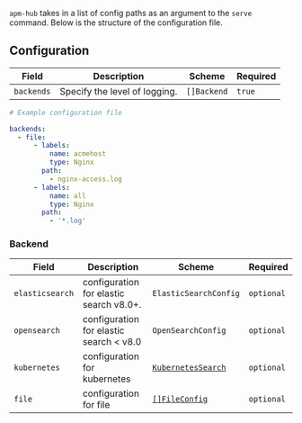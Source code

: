 `apm-hub` takes in a list of config paths as an argument to the `serve` command. Below is the structure of the configuration file.

## Configuration

| Field      | Description                   | Scheme      | Required |
| ---------- | ----------------------------- | ----------- | -------- |
| `backends` | Specify the level of logging. | `[]Backend` | `true`   |

```yaml
# Example configuration file

backends:
  - file:
      - labels:
          name: acmehost
          type: Nginx
        path:
          - nginx-access.log
      - labels:
          name: all
          type: Nginx
        path:
          - '*.log'
```

### Backend

| Field           | Description                             | Scheme                                                           | Required   |
| --------------- | --------------------------------------- | ---------------------------------------------------------------- | ---------- |
| `elasticsearch` | configuration for elastic search v8.0+. | `ElasticSearchConfig`                                            | `optional` |
| `opensearch`    | configuration for elastic search < v8.0 | `OpenSearchConfig`                                               | `optional` |
| `kubernetes`    | configuration for kubernetes            | [`KubernetesSearch`](../backends/kubernetes.md#kubernetesconfig) | `optional` |
| `file`          | configuration for file                  | [`[]FileConfig`](../backends/file.md#fileconfig)                 | `optional` |
